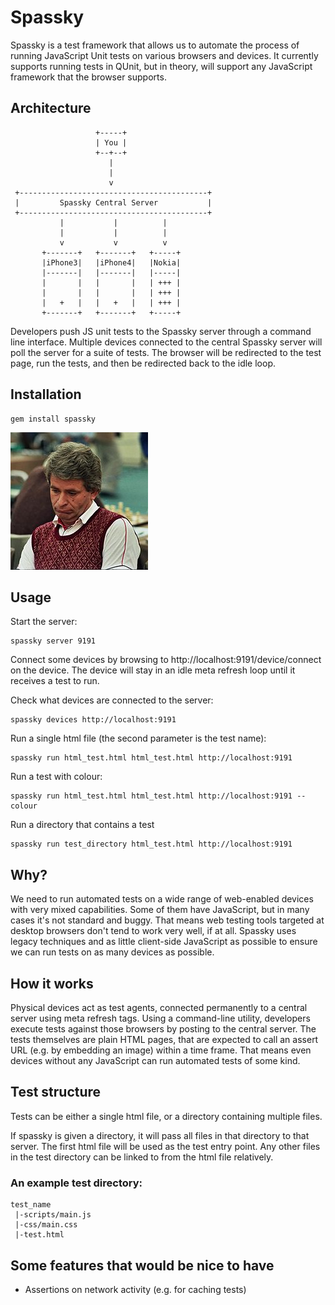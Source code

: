 Spassky
=======
Spassky is a test framework that allows us to automate the process of running JavaScript Unit tests on various browsers and devices.
It currently supports running tests in QUnit, but in theory, will support any JavaScript framework that the browser supports.

Architecture
------------
```
                   +-----+
                   | You |
                   +--+--+
                      |
                      |
                      v
 +------------------------------------------+
 |         Spassky Central Server           |
 +------------------------------------------+
           |           |          |
           |           |          |
           v           v          v
       +-------+   +-------+   +-----+
       |iPhone3|   |iPhone4|   |Nokia|
       |-------|   |-------|   |-----|
       |       |   |       |   | +++ |
       |       |   |       |   | +++ |
       |   +   |   |   +   |   | +++ |
       +-------+   +-------+   +-----+
```



Developers push JS unit tests to the Spassky server through a command line interface.
Multiple devices connected to the central Spassky server will poll the server for a suite of tests.
The browser will be redirected to the test page, run the tests, and then be redirected back to the idle loop.




Installation
------------

```
gem install spassky

```



![Spassky](https://github.com/BBC/spassky/raw/master/spassky.jpg)


Usage
-----

Start the server:

```
spassky server 9191
```

Connect some devices by browsing to http://localhost:9191/device/connect on the device. The device will stay in an idle meta refresh loop until it receives a test to run.

Check what devices are connected to the server:

```
spassky devices http://localhost:9191
```

Run a single html file (the second parameter is the test name):

```
spassky run html_test.html html_test.html http://localhost:9191
```

Run a test with colour:

```
spassky run html_test.html html_test.html http://localhost:9191 --colour
```

Run a directory that contains a test

```
spassky run test_directory html_test.html http://localhost:9191
```

Why?
----
We need to run automated tests on a wide range of web-enabled devices with very mixed capabilities. Some of them have JavaScript, but in many cases it's not standard and buggy. That means web testing tools targeted at desktop browsers don't tend to work very well, if at all. Spassky uses legacy techniques and as little client-side JavaScript as possible to ensure we can run tests on as many devices as possible.

How it works
------------
Physical devices act as test agents, connected permanently to a central server using meta refresh tags. Using a command-line utility, developers execute tests against those browsers by posting to the central server. The tests themselves are plain HTML pages, that are expected to call an assert URL (e.g. by embedding an image) within a time frame. That means even devices without any JavaScript can run automated tests of some kind.

Test structure
--------------
Tests can be either a single html file, or a directory containing multiple files.

If spassky is given a directory, it will pass all files in that directory to that server. The first html file will be used as the test entry point. Any other files in the test directory can be linked to from the html file relatively.

### An example test directory:
```
test_name
 |-scripts/main.js
 |-css/main.css
 |-test.html
```

Some features that would be nice to have
----------------------------------------
- Assertions on network activity (e.g. for caching tests)
